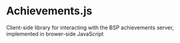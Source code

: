 # Achievements.js
Client-side library for interacting with the BSP achievements server, implemented in brower-side JavaScript
